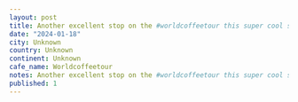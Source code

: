 ```yaml
---
layout: post
title: Another excellent stop on the #worldcoffeetour this super cool spot boasts freshly roasted beans and wine by the glass, and delicious donuts.
date: "2024-01-18"
city: Unknown
country: Unknown
continent: Unknown
cafe_name: Worldcoffeetour
notes: Another excellent stop on the #worldcoffeetour this super cool spot boasts freshly roasted beans and wine by the glass, and delicious donuts.
published: 1
---
```

